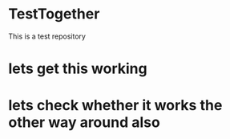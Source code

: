 # TestTogether
This is a test repository
# lets get this working
# lets check whether it works the other way around also